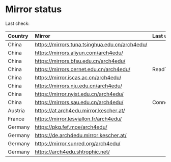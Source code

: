 <script src="./time.js"></script>
# Mirror status
Last check: <script type="text/javascript">localize(1750660726.996847);</script>

|Country|Mirror|Last update|
|:------|:-----|:----------|
|China|https://mirrors.tuna.tsinghua.edu.cn/arch4edu/|<script type="text/javascript">localize(1750574662);</script>|
|China|https://mirrors.aliyun.com/arch4edu/|<script type="text/javascript">localize(1750574662);</script>|
|China|https://mirrors.bfsu.edu.cn/arch4edu/|<script type="text/javascript">localize(1750574662);</script>|
|China|https://mirrors.cernet.edu.cn/arch4edu/|ReadTimeout|
|China|https://mirror.iscas.ac.cn/arch4edu/|<script type="text/javascript">localize(1750574662);</script>|
|China|https://mirrors.nju.edu.cn/arch4edu/|<script type="text/javascript">localize(1750574662);</script>|
|China|https://mirror.nyist.edu.cn/arch4edu/|<script type="text/javascript">localize(1750574662);</script>|
|China|https://mirrors.sau.edu.cn/arch4edu/|ConnectionError|
|Austria|https://at.arch4edu.mirror.kescher.at/|<script type="text/javascript">localize(1750574662);</script>|
|France|https://mirror.lesviallon.fr/arch4edu/|<script type="text/javascript">localize(1750574662);</script>|
|Germany|https://pkg.fef.moe/arch4edu/|<script type="text/javascript">localize(1750574662);</script>|
|Germany|https://de.arch4edu.mirror.kescher.at/|<script type="text/javascript">localize(1750574662);</script>|
|Germany|https://mirror.sunred.org/arch4edu/|<script type="text/javascript">localize(1750574662);</script>|
|Germany|https://arch4edu.shtrophic.net/|<script type="text/javascript">localize(1750574662);</script>|

<script src="./tablefilter/tablefilter.js"></script>
<script src="./table.js"></script>